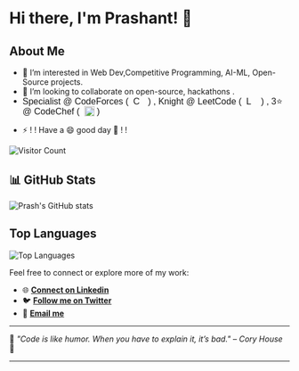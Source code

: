 # Hi there, I'm Prashant! 👋

## About Me

- 👀 I’m interested in Web Dev,Competitive Programming, AI-ML, Open-Source projects.
- 💞️ I’m looking to collaborate on open-source, hackathons .  
- <span style="font-family: sans-serif; font-size: 16px; line-height: 1; display: inline; vertical-align: middle;">
  Specialist @ CodeForces (
  <img 
    src="https://img.icons8.com/?size=100&id=jldAN67IAsrW&format=png&color=000000"
    alt="Codeforces Icon"
    width="16"
    height="16"
    style="vertical-align: text-bottom; margin: 0 6px 0 4px;"> )
  , Knight @ LeetCode ( 
  <img 
    src="https://upload.wikimedia.org/wikipedia/commons/1/19/LeetCode_logo_black.png"
    alt="LeetCode Icon"
    width="16"
    height="16"
    style="vertical-align: text-bottom; margin: 0 6px 0 4px;"> )
  , 3⭐ @ CodeChef (
  <img 
    src="https://s3.amazonaws.com/codechef_shared/sites/all/themes/abessive/cc-logo.svg"
    alt="CodeChef Icon"
    width="18"
    height="18"
    style="vertical-align: text-bottom; margin-left: 4px;"> )
</span> 
 
  

- ⚡ ! !  Have a 😄 good day 👋 ! ! 

![Visitor Count](https://visitor-badge.laobi.icu/badge?page_id=prash08484.prash08484)
<!-- 
![Visitor Count](https://img.shields.io/badge/dynamic/json?color=informational&label=Visitor%20Count&query=value&url=https://api.countapi.xyz/hit/prash08484.prash08484)
 -->
<!--
## 📊 GitHub Activity Graph

![GitHub Activity Graph](https://github-readme-activity-graph.vercel.app/graph?username=Prash08484&theme=react-dark&hide_border=true&area=true)



## 🌟 Streaks
![GitHub Streak](https://github-readme-streak-stats.herokuapp.com/?user=Prash08484&theme=radical&hide_border=true)
-->

## 📊 **GitHub Stats**

![Prash's GitHub stats](https://github-readme-stats.vercel.app/api?username=prash08484&show_icons=true&theme=radical)

## Top Languages

![Top Languages](https://github-readme-stats.vercel.app/api/top-langs/?username=prash08484&layout=compact&theme=radical)

<!--
 
## 🛠️ **Tech Stack**
![LangGraph](https://img.shields.io/badge/LangGraph-FF6B6B?style=for-the-badge&logo=langchain&logoColor=white)
![Pinecone](https://img.shields.io/badge/Pinecone-000000?style=for-the-badge&logo=pinecone&logoColor=white)
![Neon](https://img.shields.io/badge/Neon-00E599?style=for-the-badge&logo=neon&logoColor=black)
![Streamlit](https://img.shields.io/badge/Streamlit-FF4B4B?style=for-the-badge&logo=streamlit&logoColor=white)
![Folium](https://img.shields.io/badge/Folium-77B829?style=for-the-badge&logo=folium&logoColor=white)
![Node.js](https://img.shields.io/badge/Node.js-339933?style=for-the-badge&logo=node.js&logoColor=white)
![Postman](https://img.shields.io/badge/Postman-FF6C37?style=for-the-badge&logo=postman&logoColor=white)
![Express](https://img.shields.io/badge/Express-000000?style=for-the-badge&logo=express&logoColor=white)
![TypeScript](https://img.shields.io/badge/TypeScript-3178C6?style=for-the-badge&logo=typescript&logoColor=white)
![React](https://img.shields.io/badge/React-61DAFB?style=for-the-badge&logo=react&logoColor=black) 
![React Router](https://img.shields.io/badge/React_Router-CA4245?style=for-the-badge&logo=react-router&logoColor=white)
![Tailwind CSS](https://img.shields.io/badge/Tailwind_CSS-38B2AC?style=for-the-badge&logo=tailwind-css&logoColor=white)
![Bootstrap](https://img.shields.io/badge/Bootstrap-7952B3?style=for-the-badge&logo=bootstrap&logoColor=white)
![MongoDB](https://img.shields.io/badge/MongoDB-47A248?style=for-the-badge&logo=mongodb&logoColor=white)
![Prisma](https://img.shields.io/badge/Prisma-2D3748?style=for-the-badge&logo=prisma&logoColor=white)
![PostgreSQL](https://img.shields.io/badge/PostgreSQL-336791?style=for-the-badge&logo=postgresql&logoColor=white)
![JavaScript](https://img.shields.io/badge/JavaScript-F7DF1E?style=for-the-badge&logo=javascript&logoColor=black)
![C++](https://img.shields.io/badge/C++-00599C?style=for-the-badge&logo=cplusplus&logoColor=white)
![Java](https://img.shields.io/badge/Java-007396?style=for-the-badge&logo=java&logoColor=white)
![C](https://img.shields.io/badge/C-A8B9CC?style=for-the-badge&logo=c&logoColor=white)
![Python](https://img.shields.io/badge/Python-3776AB?style=for-the-badge&logo=python&logoColor=white)
![CSS3](https://img.shields.io/badge/CSS3-1572B6?style=for-the-badge&logo=css3&logoColor=white)
![HTML5](https://img.shields.io/badge/HTML5-E34F26?style=for-the-badge&logo=html5&logoColor=white)
![NumPy](https://img.shields.io/badge/NumPy-013243?style=for-the-badge&logo=numpy&logoColor=white)
![Pandas](https://img.shields.io/badge/Pandas-150458?style=for-the-badge&logo=pandas&logoColor=white)


![NPM](https://img.shields.io/badge/NPM-CB3837?style=for-the-badge&logo=npm&logoColor=white) 
 ![Machine Learning](https://img.shields.io/badge/Machine%20Learning-FF6F00?style=for-the-badge&logo=machine-learning&logoColor=white) 
 
---

## 🐍 **Contribution Snake**
![Snake animation](https://github.com/prash08484/prash08484/blob/output/github-contribution-grid-snake.svg)
 -->

 

Feel free to connect or explore more of my work:  
- 🌐 **[Connect on Linkedin](https://linkedin.com/in/prash-nitp)** 
- 🐦 **[Follow me on Twitter](https://x.com/Prash08484)**  
- 📧 **[Email me](mailto:your.prash08484@gmail.com)** 

 
---

🌟 *"Code is like humor. When you have to explain it, it’s bad."* – *Cory House* 🌟  

---
<!--
<p align="center">
  <img src="https://readme-typing-svg.herokuapp.com?font=Fira+Code&size=18&pause=1000&color=28F7FF&center=true&vCenter=true&width=435&lines=Thank+You+for+Visiting!+👋;Happy+Coding!+💻;~+Prash08484+🌟" alt="Typing SVG" />
</p>

<p align="center">
  <img src="https://user-images.githubusercontent.com/59374587/183761809-61b41217-3e73-4d3c-917e-9002a7f0c2f2.gif" alt="Thanks for visiting GIF" width="200" />
</p>

<p align="center">
  Made with ❤️ by **Prash08484**
</p>
-->
